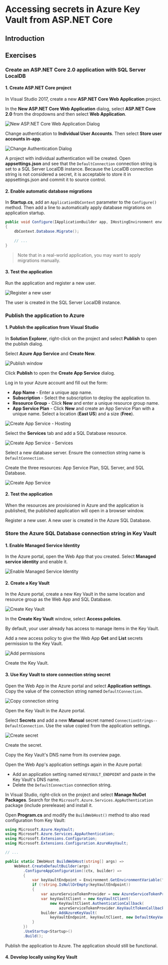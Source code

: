 # Accessing secrets in Azure Key Vault from ASP.NET Core

## Introduction


## Exercises

### Create an ASP.NET Core 2.0 application with SQL Server LocalDB

#### 1. Create ASP.NET Core project

In Visual Studio 2017, create a new **ASP.NET Core Web Application** project.

In the **New ASP.NET Core Web Application** dialog, select **ASP.NET Core 2.0** from the dropdowns and then select **Web Application**.

![New ASP.NET Core Web Application Dialog](media/new-aspnet-core-app-dialog-marked-up.png)

Change authentication to **Individual User Accounts**. Then select **Store user accounts in-app**.

![Change Authentication Dialog](media/change-authentication-dialog-marked-up.png)

A project with individual authentication will be created. Open **appsettings.json** and see that the `DefaultConnection` connection string is set to a SQL Server LocalDB instance. Because the LocalDB connection string is not considered a secret, it is acceptable to store it in appsettings.json and commit it to source control.

#### 2. Enable automatic database migrations

In **Startup.cs**, add an `ApplicationDbContext` parameter to the `Configure()` method. Then add a line to automatically apply database migrations on application startup.

```csharp
public void Configure(IApplicationBuilder app, IHostingEnvironment env, ApplicationDbContext dbContext)
{
    dbContext.Database.Migrate();
    
    // ...
}
```

>  Note that in a real-world application, you may want to apply migrations manually.

#### 3. Test the application

Run the application and register a new user.

![Register a new user](media/register-user-local-marked-up.png)

The user is created in the SQL Server LocalDB instance.


### Publish the application to Azure

#### 1. Publish the application from Visual Studio

In **Solution Explorer**, right-click on the project and select **Publish** to open the publish dialog.

Select **Azure App Service** and **Create New**.

![Publish window](media/publish-window-marked-up.png)

Click **Publish** to open the **Create App Service** dialog.

Log in to your Azure account and fill out the form:

* **App Name** - Enter a unique app name.
* **Subscription** - Select the subscription to deploy the application to.
* **Resource Group** - Click **New** and enter a unique resource group name.
* **App Service Plan** - Click **New** and create an App Service Plan with a unique name. Select a location (**East US**) and a size (**Free**).

![Create App Service - Hosting](media/create-app-service.png)

Select the **Services** tab and add a SQL Database resource.

![Create App Service - Services](media/create-app-service-services-marked-up.png)

Select a new database server. Ensure the connection string name is `DefaultConnection`.

Create the three resources: App Service Plan, SQL Server, and SQL Database.

![Create App Service](media/create-app-service-services-completed-marked-up.png)

#### 2. Test the application

When the resources are provisioned in Azure and the application is published, the published application will open in a browser window.

Register a new user. A new user is created in the Azure SQL Database.


### Store the Azure SQL Database connection string in Key Vault

#### 1. Enable Managed Service Identity

In the Azure portal, open the Web App that you created. Select **Managed service identity** and enable it.

![Enable Managed Service Identity](media/managed-service-identity-marked-up.png)

#### 2. Create a Key Vault

In the Azure portal, create a new Key Vault in the same location and resource group as the Web App and SQL Database.

![Create Key Vault](media/create-key-vault.png)

In the **Create Key Vault** window, select **Access policies**.

By default, your user already has access to manage items in the Key Vault.

Add a new access policy to give the Web App **Get** and **List** secrets permission to the Key Vault.

![Add permissions](media/add-key-vault-permissions-marked-up.png)

Create the Key Vault.

#### 3. Use Key Vault to store connection string secret

Open the Web App in the Azure portal and select **Application settings**. Copy the value of the connection string named `DefaultConnection`.

![Copy connection string](media/copy-connection-string.png)

Open the Key Vault in the Azure portal.

Select **Secrets** and add a new **Manual** secret named `ConnectionStrings--DefaultConnection`. Use the value copied from the application settings.

![Create secret](media/create-secret.png)

Create the secret.

Copy the Key Vault's DNS name from its overview page.

Open the Web App's application settings again in the Azure portal:

* Add an application setting named `KEYVAULT_ENDPOINT` and paste in the Key Vault's DNS name.
* Delete the `DefaultConnection` connection string.

In Visual Studio, right-click on the project and select **Manage NuGet Packages**. Search for the `Microsoft.Azure.Services.AppAuthentication` package (include prerelease) and install it. 

Open **Program.cs** and modify the `BuildWebHost()` method to also read configuration from Key Vault:

```csharp
using Microsoft.Azure.KeyVault;
using Microsoft.Azure.Services.AppAuthentication;
using Microsoft.Extensions.Configuration;
using Microsoft.Extensions.Configuration.AzureKeyVault;

// ...

public static IWebHost BuildWebHost(string[] args) =>
    WebHost.CreateDefaultBuilder(args)
        .ConfigureAppConfiguration((ctx, builder) =>
        {
            var keyVaultEndpoint = Environment.GetEnvironmentVariable("KEYVAULT_ENDPOINT");
            if (!string.IsNullOrEmpty(keyVaultEndpoint))
            {
                var azureServiceTokenProvider = new AzureServiceTokenProvider();
                var keyVaultClient = new KeyVaultClient(
                    new KeyVaultClient.AuthenticationCallback(
                        azureServiceTokenProvider.KeyVaultTokenCallback));
                builder.AddAzureKeyVault(
                    keyVaultEndpoint, keyVaultClient, new DefaultKeyVaultSecretManager());
            }
        })
        .UseStartup<Startup>()
        .Build();
```

Publish the application to Azure. The application should still be functional.

#### 4. Develop locally using Key Vault